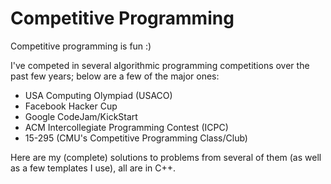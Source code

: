 # Competitive Programming

Competitive programming is fun :)

I've competed in several algorithmic programming competitions over the past few years; below are a few of the major ones:

* USA Computing Olympiad (USACO)
* Facebook Hacker Cup
* Google CodeJam/KickStart
* ACM Intercollegiate Programming Contest (ICPC)
* 15-295 (CMU's Competitive Programming Class/Club)

Here are my (complete) solutions to problems from several of them (as well as a few templates I use), all are in C++.
